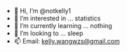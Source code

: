 - 👋 Hi, I’m @notkelly1
- 👀 I’m interested in ... statistics
- 🌱 I’m currently learning ... nothing
- 💞️ I’m looking to ... sleep
- 📫 Email: kelly.wangwzs@gmail.com

<!---
notkelly1/notkelly1 is a ✨ special ✨ repository because its `README.md` (this file) appears on your GitHub profile.
You can click the Preview link to take a look at your changes.
--->
